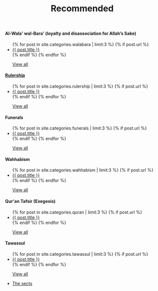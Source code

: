 ﻿---
title: Recommended
layout: page
active: basic
permalink: /basic/
---

<article class="post">

<div class="box">
<h4>Al-Wala' wal-Bara' (loyalty and disassociation for Allah’s Sake)</h4>
<ul class="posts">
  {% for post in site.categories.walabara | limit:3 %}
    {% if post.url %}
    <li><a href="{{ post.url }}">{{ post.title }}</a>
    </li>
    {% endif %}
  {% endfor %}
  <p><a class="button small icon solid fa-arrow-right" href="/walabara/">View all</a></p>
</ul>
</div>

<div class="box">
<h4><a class="icon solid fa-arrow-right" href="/rulership/">Rulership</a></h4>
<ul class="posts">
  {% for post in site.categories.rulership | limit:3 %}
    {% if post.url %}
    <li><a href="{{ post.url }}">{{ post.title }}</a>
    </li>
    {% endif %}
  {% endfor %}
  <p><a class="button small icon solid fa-arrow-right" href="/rulership/">View all</a></p>
</ul>
</div>

<div class="box">
<h4>Funerals</h4>
<ul class="posts">
  {% for post in site.categories.funerals | limit:3 %}
    {% if post.url %}
    <li><a href="{{ post.url }}">{{ post.title }}</a>
    </li>
    {% endif %}
  {% endfor %}
  <p><a class="button small icon solid fa-arrow-right" href="/funerals/">View all</a></p>
</ul>
</div>

<div class="box">
<h4>Wahhabism</h4>
<ul class="posts">
  {% for post in site.categories.wahhabism | limit:3 %}
    {% if post.url %}
    <li><a href="{{ post.url }}">{{ post.title }}</a>
    </li>
    {% endif %}
  {% endfor %}
  <p><a class="button small icon solid fa-arrow-right" href="/wahhabism/">View all</a></p>
</ul>
</div>

<div class="box">
<h4>Qur'an Tafsir (Exegesis)</h4>
<ul class="posts">
  {% for post in site.categories.quran | limit:3 %}
    {% if post.url %}
    <li><a href="{{ post.url }}">{{ post.title }}</a>
    </li>
    {% endif %}
  {% endfor %}
  <p><a class="button small icon solid fa-arrow-right" href="/tafsir-quran/">View all</a></p>
</ul>
</div>

<div class="box">
<h4>Tawassul</h4>
<ul class="posts">
  {% for post in site.categories.tawassul | limit:3 %}
    {% if post.url %}
    <li><a href="{{ post.url }}">{{ post.title }}</a>
    </li>
    {% endif %}
  {% endfor %}
  <p><a class="button small icon solid fa-arrow-right" href="/tawassul/">View all</a></p>
</ul>
</div>

<div class="box">
<ul class="posts">
    <li><a href="/sects/">The sects</a></li>
</ul>
</div>

</article>